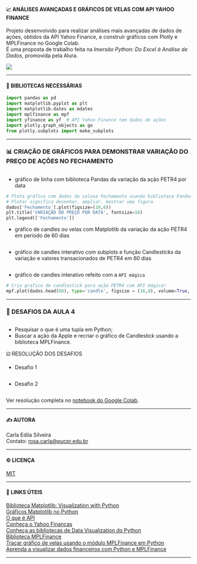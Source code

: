 #### 📈 ANÁLISES AVANÇADAS E GRÁFICOS DE VELAS COM API YAHOO FINANCE

Projeto desenvolvido para realizar análises mais avançadas de dados de ações, obtidos da API Yahoo Finance, e construir gráficos com Plotly e MPLFinance no Google Colab.  
É uma proposta de trabalho feita na <i>Imersão Python: Do Excel à Análise de Dados</i>, promovida pela Alura.    

<img src='https://i.postimg.cc/9QDfxRC5/aula04-cabecalho.png'>  

---

#### 💬 BIBLIOTECAS NECESSÁRIAS  

```python
import pandas as pd
import matplotlib.pyplot as plt
import matplotlib.dates as mdates
import mplfinance as mpf
import yfinance as yf  # API Yahoo Finance tem dados de ações
import plotly.graph_objects as go
from plotly.subplots import make_subplots
```

---  

### 📊 CRIAÇÃO DE GRÁFICOS PARA DEMONSTRAR VARIAÇÃO DO PREÇO DE AÇÕES NO FECHAMENTO
<img src=''>

- gráfico de linha com biblioteca Pandas da variação da ação PETR4 por data
```python
# Plota gráfico com dados da coluna Fechamento usando biblioteca Pandas
# Plotar significa desenhar, ampliar, mostrar uma figura
dados['Fechamento'].plot(figsize=(10,6))
plt.title('VARIAÇÃO DO PREÇO POR DATA', fontsize=16)
plt.legend(['Fechamento'])
```
- gráfico de candles ou velas com Matplotlib da variação da ação PETR4 em período de 60 dias
<img src=''>

- gráfico de candles interativo com subplots e função Candlesticks da variação e valores transacionados de PETR4 em 60 dias
<img src=''>

- gráfico de candles interativo refeito com a `API mágica`
  
```python
# Cria grafico de candlestick para ação PETR4 com API mágica!
mpf.plot(dados.head(60), type='candle', figsize = (16,8), volume=True, mav=(7,14), style='yahoo')
```
---  

### 🧠 DESAFIOS DA AULA 4  

<img src=''>  

- Pesquisar o que é uma tupla em Python;
- Buscar a ação da Apple e recriar o gráfico de Candlestick usando a biblioteca MPLFinance.

☑️ RESOLUÇÃO DOS DESAFIOS  

- Desafio 1 
<img src=''>

- Desafio 2
<img src=''>

Ver resolução completa no [notebook do Google Colab]().  

---  

#### ✍️ AUTORA  
Carla Edila Silveira  
Contato: rosa.carla@pucpr.edu.br  

---

#### ©️ LICENÇA

[MIT](https://choosealicense.com/licenses/mit/)  

---  

#### 🔗 LINKS ÚTEIS  

[Biblioteca Matplotlib: Visualization with Python](https://matplotlib.org/)  
[Gráficos Matplotlib no Python](https://www.alura.com.br/artigos/criando-graficos-no-python-com-a-matplotlib?_gl=1*1dc3t7n*_ga*MTkyMTEwNTQ2Ni4xNzA5NTk0NTU0*_ga_1EPWSW3PCS*MTcxMTY4Mjc0MC4zNC4xLjE3MTE2ODI3NDkuMC4wLjA.*_fplc*aklKWnYxSTAybVRJVGltNVZieW1WYXdZbkp0elglMkZyb0dYdnFQcll2WGpreXMwS1VsQlBESEpXcGdmcm05ZWZXWTNpUXFiZFptR1psY2taRVVQVTV3cWtVc0R4dEFhN1JsSmZOOEtMUzlYbjNvRGs0ZmY2bGRnSmpvelhmdXclM0QlM0Q.)  
[O que é API](https://www.alura.com.br/artigos/api?_gl=1*rcnrb*_ga*MTkyMTEwNTQ2Ni4xNzA5NTk0NTU0*_ga_1EPWSW3PCS*MTcxMTY4NTA4OC4zNS4wLjE3MTE2ODUxMzEuMC4wLjA.*_fplc*aklKWnYxSTAybVRJVGltNVZieW1WYXdZbkp0elglMkZyb0dYdnFQcll2WGpreXMwS1VsQlBESEpXcGdmcm05ZWZXWTNpUXFiZFptR1psY2taRVVQVTV3cWtVc0R4dEFhN1JsSmZOOEtMUzlYbjNvRGs0ZmY2bGRnSmpvelhmdXclM0QlM0Q.)  
[Conheça o Yahoo Finanças](https://br.financas.yahoo.com/quote/%5EBVSP?p=%5EBVSP)  
[Conheça as bibliotecas de Data Visualization do Python](https://www.alura.com.br/artigos/data-visualization-conhecendo-bibliotecas-python?_gl=1*tlxvhm*_ga*MTkyMTEwNTQ2Ni4xNzA5NTk0NTU0*_ga_1EPWSW3PCS*MTcxMTY4NTA4OC4zNS4xLjE3MTE2ODUxNzUuMC4wLjA.*_fplc*aklKWnYxSTAybVRJVGltNVZieW1WYXdZbkp0elglMkZyb0dYdnFQcll2WGpreXMwS1VsQlBESEpXcGdmcm05ZWZXWTNpUXFiZFptR1psY2taRVVQVTV3cWtVc0R4dEFhN1JsSmZOOEtMUzlYbjNvRGs0ZmY2bGRnSmpvelhmdXclM0QlM0Q.)  
[Biblioteca MPLFinance](https://github.com/matplotlib/mplfinance)  
[Traçar gráfico de velas usando o módulo MPLFinance em Python](https://acervolima.com/tracar-grafico-de-velas-usando-o-modulo-mplfinance-em-python/)  
[Aprenda a visualizar dados financeiros com Python e MPLFinance](https://awari.com.br/aprenda-a-visualizar-dados-financeiros-com-python-e-mplfinance/#:~:text=A%20biblioteca%20mplfinance%20possui%20uma,Personaliza%C3%A7%C3%A3o%20dos%20gr%C3%A1ficos)

---
